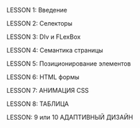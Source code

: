 LESSON 1: Введение

LESSON 2: Селекторы

LESSON 3: DIv и FLexBox

LESSON 4: Семантика страницы

LESSON 5: Позиционирование элементов

LESSON 6:  HTML формы

LESSON 7: АНИМАЦИЯ CSS

LESSON 8: ТАБЛИЦА

LESSON: 9 или 10 АДАПТИВНЫЙ ДИЗАЙН

